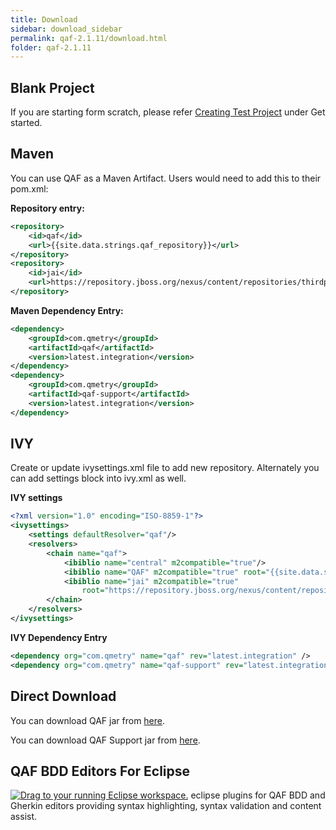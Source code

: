 ```yaml
---
title: Download
sidebar: download_sidebar
permalink: qaf-2.1.11/download.html
folder: qaf-2.1.11
---
```


## Blank Project

If you are starting form scratch, please refer <a href="create_test_project.html">Creating Test Project</a> under Get started.

## Maven

You can use QAF as a Maven Artifact. Users would need to add this to their pom.xml:

**Repository entry:**

```xml
<repository>
    <id>qaf</id>
    <url>{{site.data.strings.qaf_repository}}</url>
</repository>
<repository>
	<id>jai</id>
	<url>https://repository.jboss.org/nexus/content/repositories/thirdparty-releases</url>
</repository>
```

**Maven Dependency Entry:**

```xml
<dependency>
    <groupId>com.qmetry</groupId>
    <artifactId>qaf</artifactId>
    <version>latest.integration</version>
</dependency>
<dependency>
    <groupId>com.qmetry</groupId>
    <artifactId>qaf-support</artifactId>
    <version>latest.integration</version>
</dependency>
```

## IVY

Create or update ivysettings.xml file to add new repository. Alternately you can add settings block into ivy.xml as well.

**IVY settings**

```xml
<?xml version="1.0" encoding="ISO-8859-1"?>
<ivysettings>
    <settings defaultResolver="qaf"/>
    <resolvers>
        <chain name="qaf">
            <ibiblio name="central" m2compatible="true"/>
            <ibiblio name="QAF" m2compatible="true" root="{{site.data.strings.qaf_repository}}" />
            <ibiblio name="jai" m2compatible="true"
				root="https://repository.jboss.org/nexus/content/repositories/thirdparty-releases" />
        </chain>
    </resolvers>
</ivysettings>
```

**IVY Dependency Entry**

```xml
<dependency org="com.qmetry" name="qaf" rev="latest.integration" />
<dependency org="com.qmetry" name="qaf-support" rev="latest.integration" />
```

## Direct Download

You can download QAF jar from [here](https://qmetry.github.io/qaf/dist).

You can download QAF Support jar from [here](https://qmetry.github.io/qaf/dist).

## QAF BDD Editors For Eclipse

<a href="http://marketplace.eclipse.org/marketplace-client-intro?mpc_install=3153377" class="drag" title="Drag to your running Eclipse workspace."><img class="img-responsive" src="https://marketplace.eclipse.org/sites/all/themes/solstice/public/images/marketplace/btn-install.png" alt="Drag to your running Eclipse workspace." /></a> eclipse plugins for QAF BDD and Gherkin editors providing syntax highlighting, syntax validation and content assist. 
